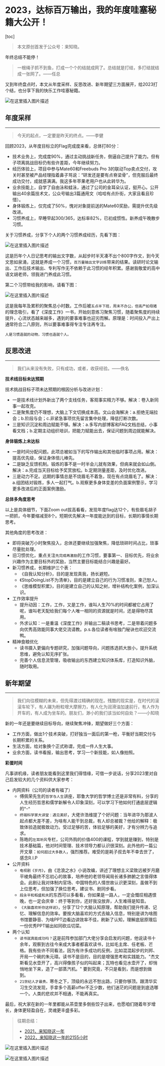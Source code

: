 # 2023，达标百万输出，我的年度哇塞秘籍大公开！

[toc]

> 本文原创首发于公众号：来知晓。

年终总结不能停！

> 一根绳子抓不到鱼，打成一个个的结就成网了。总结就是打结，多打结就结成一张网了。——任总

又到年终盘点时，本文从年度采样、反思改进、新年期望三方面展开，给2023打个结，也分享下我的快乐工作哇塞秘籍。

![在这里插入图片描述](https://img-blog.csdnimg.cn/direct/26720856759b4d778a7db791b58aa935.jpeg)

## 年度采样

----

> 今天的起点，一定要是昨天的终点。——李健

回顾2023，从年度目标立的Flag完成度来看，总体打80分：

- 技术业务上，完成度90%，通过主动挑战新任务，倒逼自己提升了能力。但有子项离挑战目标仍有些许差距，今年继续努力。
- 经历体验上，项目中参与Mate60和Freebuds Pro 3的联动Top卖点交付，攻关时甚至被产品经理指着鼻子骂说：“研发还是要有点脊梁骨”，但克服后最终成功交付，成就感满满。我这多年苹果老用户也从此转华为。
- 业余技能上，自学了自由泳和蛙泳，通过了公司的金耳朵认证，挺开心。公开输出40余篇技术文，公众号输出3篇通用文（哈哈有点扑街，大家且看且珍惜）。
- 身体锻炼上，仅完成了50%，愧对对象提前送的Mate60奖励，需提升优先级改进。
- 习惯养成上，早睡早起300/365，达标率82%，已初成惯性。新养成午晚散步习惯。

关于习惯养成，分享下个人的两个习惯养成经历，先看下图：

![在这里插入图片描述](https://img-blog.csdnimg.cn/direct/c9aa97bbcb834f6483f8cb2760766e97.png)

这是历年个人日记思考的输出文字数，从起步时半天凑不出个800字作文，到今天文思如泉涌，这就是养成一个习惯，`百万量输出文字训练`带来的结果。读研时论文输出、工作后技术输出、专利写作无不依赖于此习惯的经年积累。感谢我敬爱的高中语文胡老师，领我进门养成此习惯。

第二个习惯带给我的影响，请看下图：

![在这里插入图片描述](https://img-blog.csdnimg.cn/direct/7abbdc678a7147688c1bbbe0a5337981.png)

这是我每年及累积的聚焦总小时数。工作后被`五点半下班，周末不办公，但高产如母猪`的理念吸引，看了《深度工作》一书，开始刻意练习聚焦习惯，随着聚焦度的持续提升，心流状态越来越多，遇到的要事难事也迎刃而解。原理是：时间投入产出上通常符合二八原则，所以要事难事得专注专注再专注。

`人是习惯造就的动物，习惯也造就个人。`

## 反思改进

-----

> 我们从来没有失败，只有成功，或者，收获经验。——佚名

**技术线目标未达预期**

技术挑战目标子项未达预期的根因分析与改进计划：

- 一是技术线计划外新出了两个支线任务，客观事实精力不够。解决：卷入新同事一起攻克。
- 二是聚焦度仍不理想，大脑上下文切换成本高。文山会海解决：a.拒绝无端拉会；b.阶段与会；c.非紧急事项优先留言集中处理，降低打断次数。
- 三是知识沉淀和周边赋能不够。解决：a.多写内部博客和FAQ文档总结，小事看文档；b.定期主动组织培训，把能力赋能出去，保证问题到周边就能解决。

**身体锻炼上未达标**

- 一是时间分配问题。此项总被如当下的写作输出和其他临时事项占用。解决：提高优先级，保证身体倍儿棒先。
- 二是缺乏反馈机制。锻炼的事不是一时半会儿就有效果，但病来就会如山倒。解决：a.完成当天目标给予奖赏放松。b.定期测量差距，及时优化改进。
- 三是动力不足。远期的事情总是不烧眉毛不着急，现在有点烧眉毛了。解决：a.组团结对锻炼，多人一起打气。b.观察更多身体变差的负面案例警示，学习更多改进后的正面案例激励。

**总体多角度思考**

以上是具体细节，下面Zoom out拔高看看，发现年度flag达12个，有些眉毛胡子一把抓，今年要缩减至8个。短期优先解决一年度能达到的目标，长期的事情长期思考。

其他角度的思考改进：

- 即将突破万小时聚焦投入，总体还要继续加强聚焦，降低琐碎时间占比，琐事尽量批处理。
- 旧习惯优化，重点关注`先完成再激励`的工作习惯，要事第一、目标优先，将业余兴趣作为主要目标外的奖励，当然主要目标能结合兴趣是最好。
- 新习惯养成，长期维护三个表：
    - 《自我认知分析》，目的是发现真我，扬长避短。
    - 《StopDoingList不为清单》，目的是建立自己的行为习惯准则，束己恕人。
    - 《思维模型积累》，目的是建立自己的认知之树，增补结构化案例，加深认识。
- 工作效率提升
    - 提升动因：工作，工作，又是工作，谁叫人生70%的时间都被它占用了呢，谁叫老天配给我们每个人唯一相同的资源就是时间，还是得物尽其用。
    - 外求认知：一是重温《深度工作》并输出二稿读书思考，二是带着问题多向优秀高效能同事大佬交流请教。p.s.各位读者有啥独门秘诀也欢迎交流鸭。
- 精神食粮优化
    - 读书摄入更偏向专题研究，加强问题导向，问题拣选抓大放小，提升系统思维，避免认知无序扩张。
    - 完善个人信息流管理，吸收输出的东西建立知识体系库，打造知识外脑，随时取用。


## 新年期望

-----

> 我们向往模糊的未来，但先得渡过精确的现在。残酷的现实是，在时代的滚滚车轮下，有人碾为粉粒增大摩擦力，有人化为润滑油加速前行，有人作为开车的，有人成为坐车的。朋友们，渺小的我们该当如何自处？——小知晓

新的一年还是要继续目标导向，继续聚焦冲锋，期望做好三个方面：

- 工作方面，做出1个技术突破，打好独当一面后的第一枪，平衡好当期交付与长期积累的关系。
- 生活方面，给对象换个正式称谓，完成一件人生大事。
- 业余方面，读书看报，输出思考，学习一个新技能，如人像拍照。

**彩蛋时间**

凡事讲机缘，读者朋友能看到这里我们得惜缘，可借一步说话，分享2023里对自己启发较大的几个资料供大家参考：

- 内网资料（公司的读者有福了）
    - 傅佩荣先生的`哲学与人生`讲座，耶鲁大学的哲学博士还是非常有料，分享的人生经历哲思和儒学新解令人印象深刻，可以学习下他如何打通底层逻辑的^-^
    - `终端科学家大讲堂：遇见美好`，大佬许浩维提了个好问题：当年进华为那波人起点都大差不差，为啥有人能干到总裁，有人却总被裁？他给的解释：极致体验造就极致动力。受过足够的苦，体验足够的美好，才有分辨力与追求。
    - 陈皓的`左耳听风`专栏，公司外购的价值400的课程，学到就是赚到，特别是技术基础篇，他对时间管理、技术领导力都认识很深刻。此外他的一篇公开文章：`如何超过大多数人`，强烈推荐。难受的是耗子叔去年不幸去世了，感念R.I.P
- 公开资料
    - `电视剧《岁月》`，由《沧浪之水》小说改编，讲述了理想主义梁致远被岁月磨平棱角最终不忘初心的故事，培养他的老领导闻局长诸多肺腑之言值得体会。此剧让我对体制内官场、中国特色的人情世故认识更深刻，虽做不到上位思考，但加强了换位思考。建议书、剧同步看。
    - `段永平和稻盛和夫`的东西可以多看看，你如果是一路人，一定会慨叹相遇恨晚，也一定会庆幸：终于等到你，还好我没放弃，人生难得是知音。
    - `《大脑喜欢听你这样说》`，分享了12个大脑认知原理，帮助我们提升传递、记忆、理解信息的效率。要按大脑喜欢的方式去输入信息，特别是讲为啥图书馆要静音、为啥PPT边看边讲效率不佳，刷新了认知，理解底层原理后一份优秀PPT输出如同砍瓜切菜。
- 两个认知
    - `读书就真能成功吗？`这是前阵参加部门大佬分享会启发的问题，他说读书十余年，观察到古往今来成大事者都喜欢读书，比如毛主席、任老板、芒格。我有些许不同看法，因为有许多成功的反例，比如混混起步的刘邦、开局一个碗的朱元璋。读书不是目的，目的是增强思考和实践能力。"杰文斯看见水壶开了，高兴得像孩子似的叫起来；瓦特也看见水壶开了，却悄悄地坐下来，造了一部蒸汽机。"  要到究竟，不只是看到，而是想到做到。
    - `21世纪人才最贵。`寒冬之下，顶级的永远不愁出路，只要你够顶。跟清华实习生交流发现，手拿多个高薪offer不乏少数，他们迷茫的问题是到底选哪一个。人类的悲欢并不相通，不能再真实。

最后，祝大家在新的一年里都能从茶壶里多倒些饺子出来，也愿咱们随着年岁增长，身体更轻盈自在，灵魂更丰盛多彩。

> 往期总结：
>
> - [2021，来知晓这一年](https://mp.weixin.qq.com/s/RSVgVoK_bCbhwjx10fHufw)
> - [2022，来知晓这一年的2155小时](https://mp.weixin.qq.com/s/JHSvTRKgd2kbQpKAsetZ8A)

![在这里插入图片描述](https://img-blog.csdnimg.cn/direct/45126987595441fda4a269f14b38cf30.png)

![在这里插入图片描述](https://img-blog.csdnimg.cn/105da5f503f14f5e842879e2d7c52c34.png)

